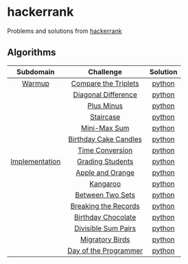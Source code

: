 # hackerrank

Problems and solutions from [hackerrank](https://www.hackerrank.com/)

## Algorithms
| Subdomain | Challenge | Solution |
| :---: | :---: | :---: |
|[Warmup](https://www.hackerrank.com/domains/algorithms/warmup)|[Compare the Triplets](https://www.hackerrank.com/challenges/compare-the-triplets/problem)|[python](https://github.com/kiraheta/interview-technical-questions/blob/master/hackerrank/algorithms/warmup/comparethetriplets.py)|
||[Diagonal Difference](https://www.hackerrank.com/challenges/diagonal-difference/problem)|[python](https://github.com/kiraheta/interview-technical-questions/blob/master/hackerrank/algorithms/warmup/diagonaldifference.py)|
||[Plus Minus](https://www.hackerrank.com/challenges/plus-minus/problem)|[python](https://github.com/kiraheta/interview-technical-questions/blob/master/hackerrank/algorithms/warmup/plusminus.py)|
||[Staircase](https://www.hackerrank.com/challenges/staircase/problem)|[python](https://github.com/kiraheta/interview-technical-questions/blob/master/hackerrank/algorithms/warmup/staircase.py)|
||[Mini-Max Sum](https://www.hackerrank.com/challenges/mini-max-sum/problem)|[python](https://github.com/kiraheta/interview-technical-questions/blob/master/hackerrank/algorithms/warmup/minimaxsum.py)|
||[Birthday Cake Candles](https://www.hackerrank.com/challenges/birthday-cake-candles/problem)|[python](https://github.com/kiraheta/interview-technical-questions/blob/master/hackerrank/algorithms/warmup/birthdaycakecandles.py)|
||[Time Conversion](https://www.hackerrank.com/challenges/time-conversion/problem)|[python](https://github.com/kiraheta/interview-technical-questions/blob/master/hackerrank/algorithms/warmup/timeconversion.py)|
|[Implementation](https://www.hackerrank.com/domains/algorithms/implementation)|[Grading Students](https://www.hackerrank.com/challenges/grading/problem)|[python](https://github.com/kiraheta/interview-technical-questions/blob/master/hackerrank/algorithms/implementation/gradingstudents.py)|
||[Apple and Orange](https://www.hackerrank.com/challenges/apple-and-orange/problem)|[python](https://github.com/kiraheta/interview-technical-questions/blob/master/hackerrank/algorithms/implementation/appleandorange.py)|
||[Kangaroo](https://www.hackerrank.com/challenges/kangaroo/problem)|[python](https://github.com/kiraheta/interview-technical-questions/blob/master/hackerrank/algorithms/implementation/kangaroo.py)|
||[Between Two Sets](https://www.hackerrank.com/challenges/between-two-sets/problem)|[python](https://github.com/kiraheta/interview-technical-questions/blob/master/hackerrank/algorithms/implementation/betweentwosets.py)|
||[Breaking the Records](https://www.hackerrank.com/challenges/breaking-best-and-worst-records/problem)|[python](https://github.com/kiraheta/interview-technical-questions/blob/master/hackerrank/algorithms/implementation/breakingtherecords.py)|
||[Birthday Chocolate](https://www.hackerrank.com/challenges/the-birthday-bar/problem)|[python](https://github.com/kiraheta/interview-technical-questions/blob/master/hackerrank/algorithms/implementation/birthdaychocolate.py)|
||[Divisible Sum Pairs](https://www.hackerrank.com/challenges/divisible-sum-pairs/problem)|[python](https://github.com/kiraheta/interview-technical-questions/blob/master/hackerrank/algorithms/implementation/divisiblesumpairs.py)|
||[Migratory Birds](https://www.hackerrank.com/challenges/migratory-birds/problem)|[python](https://github.com/kiraheta/interview-technical-questions/blob/master/hackerrank/algorithms/implementation/migratorybirds.py)|
||[Day of the Programmer](https://www.hackerrank.com/challenges/day-of-the-programmer/problem)|[python](https://github.com/kiraheta/interview-technical-questions/blob/master/hackerrank/algorithms/implementation/dayoftheprogrammer.py)|

